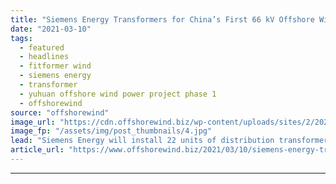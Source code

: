 ```yaml
---
title: "Siemens Energy Transformers for China’s First 66 kV Offshore Wind Farm"
date: "2021-03-10"
tags: 
  - featured
  - headlines
  - fitformer wind
  - siemens energy
  - transformer
  - yuhuan offshore wind power project phase 1
  - offshorewind
source: "offshorewind"
image_url: "https://cdn.offshorewind.biz/wp-content/uploads/sites/2/2021/03/10092004/Siemens-Energy-Transformers-for-Chinas-First-66-kV-Offshore-Wind-Farm.jpg"
image_fp: "/assets/img/post_thumbnails/4.jpg"
lead: "Siemens Energy will install 22 units of distribution transformers at Yuhuan Offshore Wind Power"
article_url: "https://www.offshorewind.biz/2021/03/10/siemens-energy-transformers-for-chinas-first-66-kv-offshore-wind-farm/"
---
```


---

